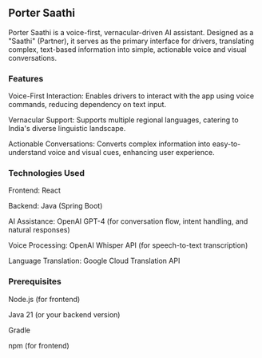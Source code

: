 ## **Porter Saathi**

Porter Saathi is a voice-first, vernacular-driven AI assistant. Designed as a "Saathi" (Partner), it serves as the primary interface for drivers, translating complex, text-based information into simple, actionable voice and visual conversations.

### **Features**

Voice-First Interaction: Enables drivers to interact with the app using voice commands, reducing dependency on text input.

Vernacular Support: Supports multiple regional languages, catering to India's diverse linguistic landscape.

Actionable Conversations: Converts complex information into easy-to-understand voice and visual cues, enhancing user experience.


### **Technologies Used**

Frontend: React

Backend: Java (Spring Boot)

AI Assistance: OpenAI GPT-4 (for conversation flow, intent handling, and natural responses)

Voice Processing: OpenAI Whisper API (for speech-to-text transcription)

Language Translation: Google Cloud Translation API


### **Prerequisites**

Node.js (for frontend)

Java 21 (or your backend version)

Gradle

npm (for frontend)

